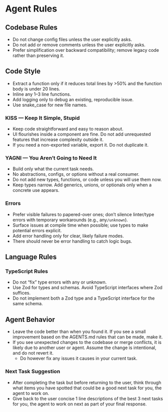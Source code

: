 # Agent Rules

## Codebase Rules

- Do not change config files unless the user explicitly asks.
- Do not add or remove comments unless the user explicitly asks.
- Prefer simplification over backward compatibility; remove legacy code rather than preserving it.

## Code Style

- Extract a function only if it reduces total lines by >50% and the function body is under 20 lines.
- Inline any 1–3 line functions.
- Add logging only to debug an existing, reproducible issue.
- Use snake_case for new file names.

### KISS — Keep It Simple, Stupid

- Keep code straightforward and easy to reason about.
- UI flourishes inside a component are fine. Do not add unrequested features that
  increase complexity outside it.
- If you need a non-exported variable, export it. Do not duplicate it.

### YAGNI — You Aren’t Going to Need It

- Build only what the current task needs.
- No abstractions, configs, or options without a real consumer.
- Do not add new types, functions, or code unless you will use them now.
- Keep types narrow. Add generics, unions, or optionals only when a concrete use appears.

### Errors

- Prefer visible failures to papered-over ones; don’t silence linter/type errors with temporary workarounds (e.g., any`/unknown`).
- Surface issues at compile time when possible; use types to make potential errors explicit.
- Add error handling only for clear, likely failure modes.
- There should never be error handling to catch logic bugs.

## Language Rules

### TypeScript Rules

- Do not “fix” type errors with any or unknown.
- Use Zod for types and schemas. Avoid TypeScript interfaces where Zod suffices.
- Do not implement both a Zod type and a TypeScript interface for the same schema.

## Agent Behavior

- Leave the code better than when you found it. If you see a small improvement
  based on the AGENTS.md rules that can be made, make it.
- If you see unexpected changes to the codebase or merge conflicts, it is likely
  due to another user or agent. Assume the change is intentional, and do not revert it.
  - Do however fix any issues it causes in your current task.


### Next Task Suggestion

- After completing the task but before returning to the user,
  think through what items you have spotted that could be a
  good next task for you, the agent to work on.
- Give back to the user concise 1 line descriptions of the best 3 next
  tasks for you, the agent to work on next as part of your final response.
